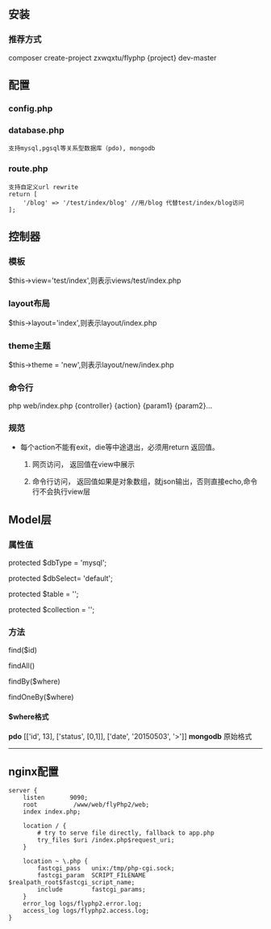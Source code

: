 ## 安装 ##
### 推荐方式 ###
composer create-project zxwqxtu/flyphp {project} dev-master

## 配置 ##
### config.php ###
### database.php ###
    支持mysql,pgsql等关系型数据库（pdo), mongodb
### route.php ###
    支持自定义url rewrite
    return [
        '/blog' => '/test/index/blog' //用/blog 代替test/index/blog访问
    ];

## 控制器 ##
### 模板 ###
$this->view='test/index',则表示views/test/index.php

### layout布局 ###
$this->layout='index',则表示layout/index.php

### theme主题 ###
$this->theme = 'new',则表示layout/new/index.php

### 命令行 ###
php web/index.php {controller} {action} {param1} {param2}...

### 规范 ###
- 每个action不能有exit，die等中途退出，必须用return 返回值。

    
    1. 网页访问， 返回值在view中展示
       
    1.  命令行访问， 返回值如果是对象数组，就json输出，否则直接echo,命令行不会执行view层 
    
## Model层 ##
### 属性值 ###
   protected $dbType = 'mysql';
   
   protected $dbSelect= 'default';
   
   protected $table = '';
   
   protected $collection = '';
   
### 方法 ###
find($id)

findAll()

findBy($where)

findOneBy($where)

#### $where格式 ####
**pdo** [['id', 13], ['status', [0,1]], ['date', '20150503', '>']]
**mongodb** 原始格式


----------


## nginx配置 ##
	server {
		listen       9090;
		root          /www/web/flyPhp2/web;
		index index.php;

		location / {
			# try to serve file directly, fallback to app.php
			try_files $uri /index.php$request_uri;
		}

		location ~ \.php {
			fastcgi_pass   unix:/tmp/php-cgi.sock;
			fastcgi_param  SCRIPT_FILENAME  $realpath_root$fastcgi_script_name;
			include        fastcgi_params;
		}
		error_log logs/flyphp2.error.log;
		access_log logs/flyphp2.access.log;
	}
